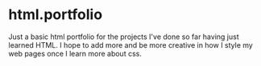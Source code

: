 # html.portfolio
Just a basic html portfolio for the projects I've done so far having just learned HTML. I hope to add more and be more creative in how I style my web pages once I learn more about css. 
